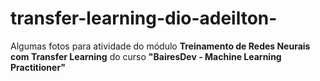 # transfer-learning-dio-adeilton-
Algumas fotos para atividade do módulo **Treinamento de Redes Neurais com Transfer Learning** do curso **"BairesDev - Machine Learning Practitioner"**

